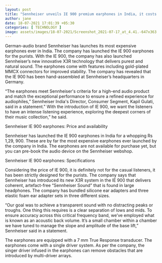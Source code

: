 ```yaml
---
layout: post
title: "Sennheiser unveils IE 900 premium earphones in India, it costs as much as an iPhone 12 Pro Max"
author: jane 
date: 18-07-2021 17:01:39 +05:30 
categories: [ TECHNOLOGY ] 
image: assets/images/18-07-2021/Screenshot_2021-07-17_at_4.41.-647x363.png
---
```

German-audio brand Sennheiser has launches its most expensive earphones ever in India. The company has launched the IE 900 earphones for the purists. With the IE 900, the company has also launched Sennheiser’s new innovative X3R technology that delivers purest and natural sound. The earphones come with features including gold-plated MMCX connectors for improved stability. The company has revealed that the IE 900 has been hand-assembled at Sennheiser’s headquarters in Germany.

“The earphones meet Sennheiser's criteria for a high-end audio product and match the exceptional performance to ensure a refined experience for audiophiles,” Sennheiser India's Director, Consumer Segment, Kapil Gulati, said in a statement." With the introduction of IE 900, we want the listeners to have an intense listening experience, exploring the deepest corners of their music collection,” he said.

Sennheiser IE 900 earphones: Price and availability

Sennheiser has launched the IE 900 earphones in India for a whopping Rs 1,29, 900. These are by far the most expensive earphones ever launched by the company in India. The earphones are not available for purchase yet, but you can pre-book the audio device on the Sennheiser webshop.

Sennheiser IE 900 earphones: Specifications

Considering the price of IE 900, it is definitely not for the casual listeners, it has been strictly designed for the purists. The company says that Sennheiser has introduced its new X3R system in the IE 900 that delivers coherent, artefact-free “Sennheiser Sound” that is found in large headphones. The company has bundled silicone ear adapters and three elastic foam ear adapter sets in three different sizes.

“Our goal was to achieve a transparent sound with no distracting peaks or troughs. One thing this requires is a clear separation of lows and mids. To ensure accuracy across this critical frequency band, we’ve employed what is known as an acoustic back volume. It’s a small chamber within a chamber we have tuned to manage the slope and amplitude of the base lift,” Sennheiser said in a statement.

The earphones are equipped with a 7 mm True Response transducer. The earphones come with a single driver system. As per the company, the singer driver infused in the earphones can remove obstacles that are introduced by multi-driver arrays.